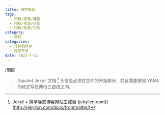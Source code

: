 ```yaml
---
title: 博客规划
tags:
  - 归档/资源/博客
  - 归档/资源/计划
  - 归档/资源/功能
category:
  - 项目
categories:
  - 计算机科学
  - 程序开发
date: 2023-7-11
---
```

/删除
> [!quote] Jekyll 文档 [^头信息]
> 头信息必须在文件的开始部分，并且需要按照 YAML 的格式写在两行三虚线之间。

[^头信息]:Jekyll • 简单静态博客网站生成器 (jekyllcn.com)](<http://jekyllcn.com/docs/frontmatter/>)
